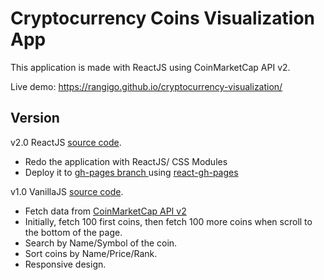 # Cryptocurrency Coins Visualization App

This application is made with ReactJS using CoinMarketCap API v2.

Live demo: https://rangigo.github.io/cryptocurrency-visualization/

## Version
v2.0 ReactJS <a href="https://github.com/rangigo/cryptocurrency-visualization/tree/master/ReactJS/crypto-price">source code</a>.
* Redo the application with ReactJS/ CSS Modules 
* Deploy it to <a href="https://github.com/trungh13/integrify-assignment9-cryptocurrency/tree/gh-pages">gh-pages branch </a>using <a href="https://github.com/gitname/react-gh-pages">react-gh-pages</a>

v1.0 VanillaJS <a href="https://github.com/rangigo/cryptocurrency-visualization/tree/master/VanillaJS">source code</a>.
  
  * Fetch data from <a href="https://api.coinmarketcap.com/v2">CoinMarketCap API v2</a>
  * Initially, fetch 100 first coins, then fetch 100 more coins when scroll to the bottom of the page.
  * Search by Name/Symbol of the coin.
  * Sort coins by Name/Price/Rank.
  * Responsive design.